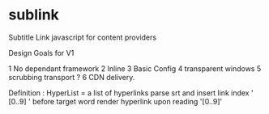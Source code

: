 # sublink
Subtitle Link javascript for content providers

Design Goals for V1

1 No dependant framework
2 Inline 
3 Basic Config
4 transparent windows
5 scrubbing transport
 ? 6 CDN delivery.


Definition : HyperList = a list of hyperlinks 
parse srt and insert link index  ' [0..9] ' before target word
render hyperlink upon reading '[0..9]' 